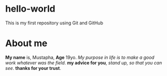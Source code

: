 # hello-world
This is my first repository using Git and GitHub
# About me 

**My name** is, Mustapha,
**Age** 19yo.
   _My purpose in life is to make a good work whatever was the field_.
       **my advice for you**, _stand up, so that you can see_.
                  __thanks for your trust__.
            

